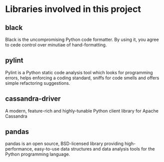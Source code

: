 # Libraries involved in this project

## black

Black is the uncompromising Python code formatter. By using it, you agree to cede control over minutiae of hand-formatting.

## pylint

Pylint is a Python static code analysis tool which looks for programming errors, helps enforcing a coding standard, sniffs for code smells and offers simple refactoring suggestions.

## cassandra-driver
A modern, feature-rich and highly-tunable Python client library for Apache Cassandra

## pandas
pandas is an open source, BSD-licensed library providing high-performance, easy-to-use data structures and data analysis tools for the Python programming language.